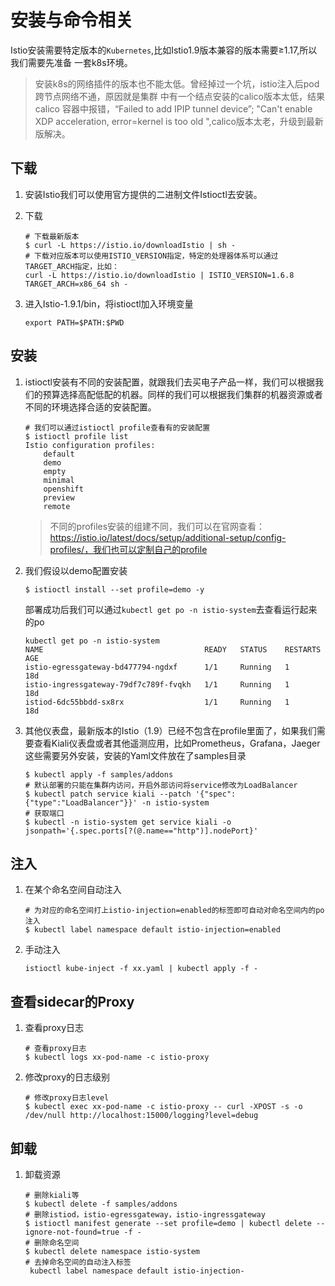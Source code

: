 # 安装与命令相关

Istio安装需要特定版本的`Kubernetes`,比如Istio1.9版本兼容的版本需要≥1.17,所以我们需要先准备
一套k8s环境。

> 安装k8s的网络插件的版本也不能太低。曾经掉过一个坑，istio注入后pod跨节点网络不通，原因就是集群
> 中有一个结点安装的calico版本太低，结果calico 容器中报错，“Failed to add IPIP tunnel device”;
> "Can't enable XDP acceleration, error=kernel is too old ",calico版本太老，升级到最新版解决。





## 下载

1. 安装Istio我们可以使用官方提供的二进制文件Istioctl去安装。

2. 下载

   ```shell
   # 下载最新版本
   $ curl -L https://istio.io/downloadIstio | sh -
   # 下载对应版本可以使用ISTIO_VERSION指定，特定的处理器体系可以通过TARGET_ARCH指定，比如：
   curl -L https://istio.io/downloadIstio | ISTIO_VERSION=1.6.8 TARGET_ARCH=x86_64 sh -
   ```

3. 进入Istio-1.9.1/bin，将istioctl加入环境变量

   ```shell
   export PATH=$PATH:$PWD
   ```



## 安装

1. istioctl安装有不同的安装配置，就跟我们去买电子产品一样，我们可以根据我们的预算选择高配低配的机器。同样的我们可以根据我们集群的机器资源或者不同的环境选择合适的安装配置。

   ```shell
   # 我们可以通过istioctl profile查看有的安装配置
   $ istioctl profile list
   Istio configuration profiles:
       default
       demo
       empty
       minimal
       openshift
       preview
       remote
   ```

   >不同的profiles安装的组建不同，我们可以在官网查看：https://istio.io/latest/docs/setup/additional-setup/config-profiles/，我们也可以定制自己的profile

2. 我们假设以demo配置安装

   ```shell
   $ istioctl install --set profile=demo -y
   ```

   部署成功后我们可以通过`kubectl get po -n istio-system`去查看运行起来的po

   ```shell
   kubectl get po -n istio-system
   NAME                                    READY   STATUS    RESTARTS   AGE
   istio-egressgateway-bd477794-ngdxf      1/1     Running   1          18d
   istio-ingressgateway-79df7c789f-fvqkh   1/1     Running   1          18d
   istiod-6dc55bbdd-sx8rx                  1/1     Running   1          18d
   ```

3. 其他仪表盘，最新版本的Istio（1.9）已经不包含在profile里面了，如果我们需要查看Kiali仪表盘或者其他遥测应用，比如Prometheus，Grafana，Jaeger这些需要另外安装，安装的Yaml文件放在了samples目录

   ```shell
   $ kubectl apply -f samples/addons
   # 默认部署的只能在集群内访问，开启外部访问将service修改为LoadBalancer
   $ kubectl patch service kiali --patch '{"spec":{"type":"LoadBalancer"}}' -n istio-system
   # 获取端口
   $ kubectl -n istio-system get service kiali -o jsonpath='{.spec.ports[?(@.name=="http")].nodePort}'
   ```



## 注入

1. 在某个命名空间自动注入

   ```shell
   # 为对应的命名空间打上istio-injection=enabled的标签即可自动对命名空间内的po注入
   $ kubectl label namespace default istio-injection=enabled
   ```

2. 手动注入

   ```
   istioctl kube-inject -f xx.yaml | kubectl apply -f -
   ```



## 查看sidecar的Proxy

1. 查看proxy日志

   ```shell
   # 查看proxy日志
   $ kubectl logs xx-pod-name -c istio-proxy
   ```

2. 修改proxy的日志级别

   ```shell
   # 修改proxy日志level
   $ kubectl exec xx-pod-name -c istio-proxy -- curl -XPOST -s -o /dev/null http://localhost:15000/logging?level=debug
   ```





## 卸载

1. 卸载资源

   ```shell
   # 删除kiali等
   $ kubectl delete -f samples/addons
   # 删除istiod，istio-egressgateway，istio-ingressgateway
   $ istioctl manifest generate --set profile=demo | kubectl delete --ignore-not-found=true -f -
   # 删除命名空间
   $ kubectl delete namespace istio-system
   # 去掉命名空间的自动注入标签
    kubectl label namespace default istio-injection-
   ```

   
